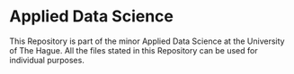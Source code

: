 # Applied Data Science
This Repository is part of the minor Applied Data Science at the University of The Hague. All the files stated in this Repository can be used for individual purposes.

